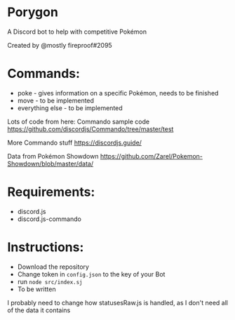 # Porygon

A Discord bot to help with competitive Pokémon

Created by @mostly fireproof#2095

# Commands:

* poke - gives information on a specific Pokémon, needs to be finished
* move - to be implemented
* everything else - to be implemented

Lots of code from here:
Commando sample code
https://github.com/discordjs/Commando/tree/master/test

More Commando stuff
https://discordjs.guide/

Data from Pokémon Showdown
https://github.com/Zarel/Pokemon-Showdown/blob/master/data/

# Requirements:

* discord.js
* discord.js-commando

# Instructions:

* Download the repository
* Change token in `config.json` to the key of your Bot
* run `node src/index.sj`
* To be written


I probably need to change how statusesRaw.js is handled, as I don't need all
of the data it contains
